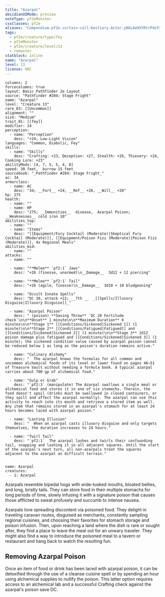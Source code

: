 ```yaml
---
title: "Azarpal"
obsidianUIMode: preview
noteType: pf2eMonster
cssClasses: pf2e
aliases: "Compendium.pf2e.curtain-call-bestiary.Actor.yNkLAeHXYRtrPdz5" 
tags:
  - pf2e/creature/type/fey
  - pf2eMonster
  - pf2e/creature/level/13
  - remaster
statblock: inline
name: "Azarpal"
level: 13
license: ORC
---
```


```statblock
columns: 2
forcecolumns: true
layout: Basic Pathfinder 2e Layout
source: "Pathfinder #204: Stage Fright"
name: "Azarpal"
level: "Creature 13"
rare_03: [[Uncommon]]
alignment: ""
size: "Medium"
trait_01: [[fey]]
modifier: 24
perception:
  - name: "Perception"
    desc: "+24; Low-Light Vision"
languages: "Common, Diabolic, Fey"
skills:
  - name: "Skills"
    desc: "Crafting: +23, Deception: +27, Stealth: +26, Thievery: +24, Cooking Lore: +23"
abilityMods: [4, 7, 5, 5, 4, 8]
speed: 30 feet,  burrow 15 feet
sourcebook: "_Pathfinder #204: Stage Fright_"
ac: 34
armorclass:
  - name: AC
    desc: "34; __Fort__ +24, __Ref__ +26, __Will__ +20"
hp: 275
health:
  - name: ""
  - name: HP
    desc: "275; __Immunities__  disease,  Azarpal Poison; __Weaknesses__ cold iron 10"
abilities_top:
  - name: ""
  - name: "Items"
    desc: "[[Equipment/Fury Cocktail (Moderate)|Skeptical Fury Cocktail (Moderate)]], [[Equipment/Poison Fizz (Moderate)|Poison Fizz (Moderate)]], 4x Regional Meals"
abilities_mid:
  - name: ""
attacks:
  - name: ""

  - name: "**Melee** `pf2:1` Jaws"
    desc: "+26 (finesse, unarmed)\n__Damage__  3d12 + 12 piercing"

  - name: "**Melee** `pf2:1` Tail"
    desc: "+26 (agile, finesse)\n__Damage__  3d10 + 10 bludgeoning"

  - name: "Occult Innate Spells"
    desc: "DC 30, attack +22; __7th __  _[[Spells/Illusory Disguise|Illusory Disguise]]_"

  - name: "Azarpal Poison"
    desc: " (poison) **Saving Throw** `DC 28 Fortitude check`\n\n**Onset** 1 minute\n\n**Maximum Duration** 6 minutes\n\n**Stage 1** [[Conditions/Sickened|Sickened 1]] (1 minute)\n\n**Stage 2** [[Conditions/Fatigued|Fatigued]] and [[Conditions/Sickened|Sickened 2]] (1 minute)\n\n**Stage 3** 2d12 poison damage plus fatigued and [[Conditions/Sickened|Sickened 3]] (1 minute); the sickened condition value caused by azarpal poison cannot be reduced below 1 as long as the poison's duration remains active."

  - name: "Culinary Alchemy"
    desc: "  The azarpal knows the formulas for all common and uncommon alchemical foods of its level or lower found on pages 46–51 of Treasure Vault without needing a formula book. A typical azarpal carries about 700 gp of alchemical food."

  - name: "Gulp or Grab"
    desc: "`pf2:3` (manipulate) The Azarpal swallows a single meal or alchemical food and stores it in one of six stomachs. Therein, the food doesn't spoil (drinks must be swallowed in closed containers, or they spill and affect the azarpal normally). The azarpal can use this activity to reach into its mouth and retrieve a stored item as well. Any item that remains stored in an azarpal's stomach for at least 24 hours becomes laced with azarpal poison."

  - name: "Lasting Illusion"
    desc: "  When an azarpal casts illusory disguise and only targets themselves, the duration increases to 24 hours."

  - name: "Twirl Tail"
    desc: "`pf2:1`  The azarpal lashes and twirls their confounding tail, snapping and lashing it in all adjacent squares. Until the start of the azarpal's next turn, all non-azarpals treat the squares adjacent to the azarpal as difficult terrain."
 
```

```encounter-table
name: Azarpal
creatures:
  - 1: Azarpal
```



Azarpals resemble bipedal hogs with wide-tusked mouths, bloated bellies, and long, bristly tails. They can store food in their multiple stomachs for long periods of time, slowly infusing it with a signature poison that causes those afflicted to sweat profusely and succumb to intense nausea.

Azarpals love spreading discontent via poisoned food. They delight in traveling caravan routes, disguised as merchants, constantly sampling regional cuisines, and choosing their favorites for stomach storage and poison infusion. Then, upon reaching a land where the dish is rare or sought after, they find a place to leave the meal out for an unwary traveler. They might also find a way to introduce the poisoned meal to a tavern or restaurant and hang back to watch the resulting fun.

## Removing Azarpal Poison

Once an item of food or drink has been laced with azarpal poison, it can be detoxified through the use of a cleanse cuisine spell or by spending an hour using alchemical supplies to nullify the poison. This latter option requires access to an alchemical lab and a successful Crafting check against the azarpal's poison save DC.
